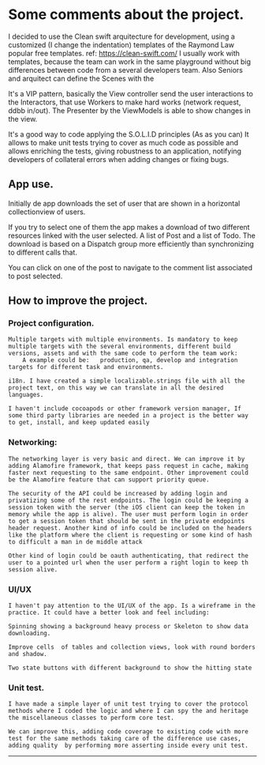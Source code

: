 # Some comments about the project.

I decided to use the Clean  swift arquitecture for development, using a customized (I change the indentation) templates of the Raymond Law popular free templates. ref: https://clean-swift.com/
I usually work with templates, because the team can work in the same playground without big differences between code from a several developers team. Also Seniors and arquitect can define the Scenes with the

It's a VIP pattern, basically the View controller send the user interactions to the Interactors, that use Workers to make hard works (network request, ddbb in/out). The Presenter by the ViewModels is able to show changes in the view.

It's a good way to code applying the S.O.L.I.D principles (As as you can) It allows to make unit tests trying to cover as much code as possible and allows enriching the tests, giving robustness to an application, notifying developers of collateral errors when adding changes or fixing bugs.

## App use.

Initially de app downloads the set of user that are shown in a horizontal collectionview of users.

If you try to select one of them the app makes a download of two different resources linked with the user selected. A list of Post and a list of Todo. The download is based on a Dispatch group more efficiently than synchronizing to different calls that.

You can click on one of the post to navigate to the comment list associated to post selected.


## How to improve the project.

### Project configuration.
    Multiple targets with multiple environments. Is mandatory to keep multiple targets with the several environments, different build versions, assets and with the same code to perform the team work:
        A example could be:   production, qa, develop and integration targets for different task and environments.

    i18n. I have created a simple localizable.strings file with all the project text, on this way we can translate in all the desired languages.
    
    I haven't include cocoapods or other framework version manager, If some third party libraries are needed in a project is the better way to get, install, and keep updated easily

### Networking:
    The networking layer is very basic and direct. We can improve it by adding Alamofire framework, that keeps pass request in cache, making faster next requesting to the same endpoint. Other improvement could be the Alamofire feature that can support priority queue. 

    The security of the API could be increased by adding login and privatizing some of the rest endpoints. The login could be keeping a session token with the server (the iOS client can keep the token in memory while the app is alive). The user must perform login in order to get a session token that should be sent in the private endpoints header request. Another kind of info could be included on the headers like the platform where the client is requesting or some kind of hash to difficult a man in de middle attack 

    Other kind of login could be oauth authenticating, that redirect the user to a pointed url when the user perform a right login to keep th session alive.

### UI/UX

    I haven't pay attention to the UI/UX of the app. Is a wireframe in the practice. It could have a better look and feel including:

    Spinning showing a background heavy process or Skeleton to show data downloading.

    Improve cells  of tables and collection views, look with round borders and shadow.

    Two state buttons with different background to show the hitting state 

### Unit test.

    I have made a simple layer of unit test trying to cover the protocol methods where I coded the logic and where I can spy the and heritage the miscellaneous classes to perform core test.

    We can improve this, adding code coverage to existing code with more test for the same methods taking care of the difference use cases, adding quality  by performing more asserting inside every unit test. 
******
